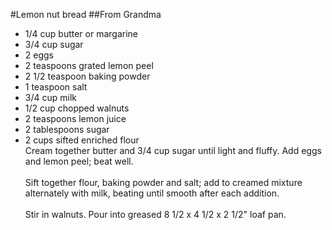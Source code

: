 #Lemon nut bread
##From Grandma
* 1/4 cup butter or margarine
* 3/4 cup sugar
* 2 eggs
* 2 teaspoons grated lemon peel
* 2 1/2 teaspoon baking powder
* 1 teaspoon salt
* 3/4 cup milk
* 1/2 cup chopped walnuts
* 2 teaspoons lemon juice
* 2 tablespoons sugar
* 2 cups sifted enriched flour
<br>Cream together butter and 3/4 cup sugar until light and fluffy. Add eggs and lemon peel; beat well.</br>
<br>Sift together flour, baking powder and salt; add to creamed mixture alternately with milk, beating until smooth after each addition.</br>
<br>Stir in walnuts. Pour into greased 8 1/2 x 4 1/2 x 2 1/2" loaf pan.</br>
